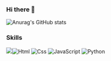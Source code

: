 ### Hi there 👋




![Anurag's GitHub stats](https://github-readme-stats.vercel.app/api?username=youGwang&show_icons=true&theme=radical)


### Skills
<img src="https://img.shields.io/badge/Android-3DDC84?style=flat-square&logo=Android&logoColor=white"/><img alt="Html" src ="https://img.shields.io/badge/HTML5-E34F26.svg?&style=for-the-badge&logo=HTML5&logoColor=white"/> <img alt="Css" src ="https://img.shields.io/badge/CSS3-1572B6.svg?&style=for-the-badge&logo=CSS3&logoColor=white"/> <img alt="JavaScript" src ="https://img.shields.io/badge/JavaScriipt-F7DF1E.svg?&style=for-the-badge&logo=JavaScript&logoColor=black"/> <img alt="Python" src ="https://img.shields.io/badge/Python-3776AB.svg?&style=for-the-badge&logo=Python&logoColor=white"/>





